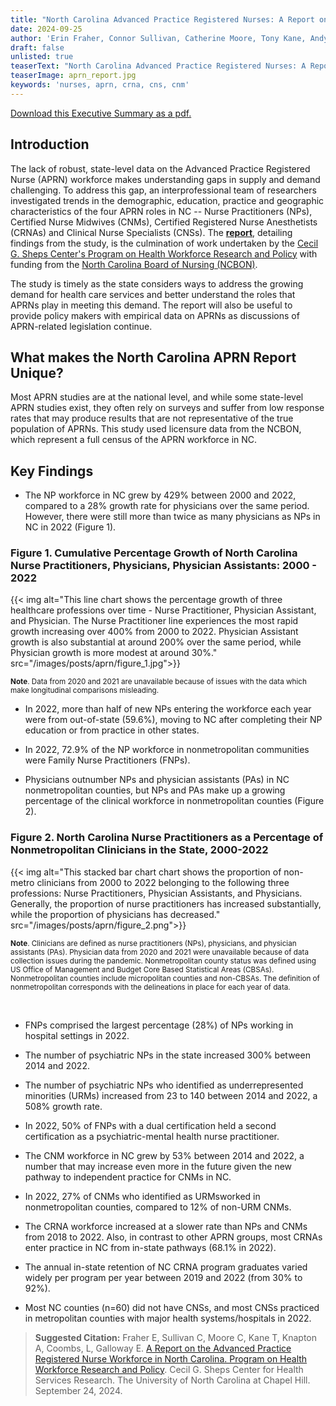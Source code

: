 ```yaml
---
title: "North Carolina Advanced Practice Registered Nurses: A Report on the Advanced Practice Registered Nurse Workforce in North Carolina"
date: 2024-09-25
author: 'Erin Fraher, Connor Sullivan, Catherine Moore, Tony Kane, Andy Knapton, Lorinda Coombs, Evan Galloway'
draft: false
unlisted: true
teaserText: "North Carolina Advanced Practice Registered Nurses: A Report on the Advanced Practice Registered Nurse Workforce in North Carolina"
teaserImage: aprn_report.jpg
keywords: 'nurses, aprn, crna, cns, cnm'
---
```


[Download this Executive Summary as a pdf.](/pdf/aprn_executive_summary.pdf)

## Introduction

 The lack of robust, state-level data on the Advanced Practice
 Registered Nurse (APRN) workforce makes understanding gaps in supply
 and demand challenging. To address this gap, an interprofessional team
 of researchers investigated trends in the demographic, education,
 practice and geographic characteristics of the four APRN roles in
 NC -- Nurse Practitioners (NPs), Certified Nurse Midwives (CNMs),
 Certified Registered Nurse Anesthetists (CRNAs) and Clinical Nurse
 Specialists (CNSs). The
 [**report**](https://www.shepscenter.unc.edu/wp-content/uploads/2024/10/Final-Public-APRN-State-of-the-State-Report-1.pdf),
 detailing findings from the study, is the culmination of work
 undertaken by the [Cecil G. Sheps Center's Program on Health Workforce
 Research and
 Policy](https://www.shepscenter.unc.edu/programs-projects/workforce/sign-e-news/)
 with funding from the [North Carolina Board of Nursing
 (NCBON)](https://www.ncbon.com/).

 The study is timely as the state considers ways to address the growing
 demand for health care services and better understand the roles that
 APRNs play in meeting this demand. The report will also be useful to
 provide policy makers with empirical data on APRNs as discussions of
 APRN-related legislation continue.

 ## What makes the North Carolina APRN Report Unique?

 Most APRN studies are at the national level, and while some
 state-level APRN studies exist, they often rely on surveys and suffer
 from low response rates that may produce results that are not
 representative of the true population of APRNs. This study used
 licensure data from the NCBON, which represent a full census of the
 APRN workforce in NC.

## Key Findings

-   The NP workforce in NC grew by 429% between 2000 and 2022, compared
    to a 28% growth rate for physicians over the same period. However,
    there were still more than twice as many physicians as NPs in NC in
    2022 (Figure 1).

 ### Figure 1. Cumulative Percentage Growth of North Carolina Nurse Practitioners, Physicians, Physician Assistants: 2000 - 2022

{{< img alt="This line chart shows the percentage growth of three healthcare professions over time - Nurse Practitioner, Physician Assistant, and Physician. The Nurse Practitioner line experiences the most rapid growth increasing over 400% from 2000 to 2022. Physician Assistant growth is also substantial at around 200% over the same period, while Physician growth is more modest at around 30%."  src="/images/posts/aprn/figure_1.jpg">}}

<small>**Note**. Data from 2020 and 2021 are unavailable because of issues with
the data which make longitudinal comparisons misleading.</small>

-   In 2022, more than half of new NPs entering the workforce each year
    were from out-of-state (59.6%), moving to NC after completing their
    NP education or from practice in other states.

-   In 2022, 72.9% of the NP workforce in nonmetropolitan communities
    were Family Nurse Practitioners (FNPs).

-   Physicians outnumber NPs and physician assistants (PAs) in NC
    nonmetropolitan counties, but NPs and PAs make up a growing
    percentage of the clinical workforce in nonmetropolitan counties
    (Figure 2).

### Figure 2. North Carolina Nurse Practitioners as a Percentage of Nonmetropolitan Clinicians in the State, 2000-2022

{{< img alt="This stacked bar chart chart shows the proportion of non-metro clinicians from 2000 to 2022 belonging to the following three professions: Nurse Practitioners, Physician Assistants, and Physicians. Generally, the proportion of nurse practitioners has increased substantially, while the proportion of physicians has decreased."  src="/images/posts/aprn/figure_2.png">}}

 <small>**Note**. Clinicians are defined as nurse practitioners (NPs),
 physicians, and physician assistants (PAs). Physician data from 2020
 and 2021 were unavailable because of data collection issues during the
 pandemic. Nonmetropolitan county status was defined using US Office of
 Management and Budget Core Based Statistical Areas (CBSAs).
 Nonmetropolitan counties include micropolitan counties and non-CBSAs.
 The definition of nonmetropolitan corresponds with the delineations in
 place for each year of data.</small>

  

-   FNPs comprised the largest percentage (28%) of NPs working in
    hospital settings in 2022.

-   The number of psychiatric NPs in the state increased 300% between
    2014 and 2022.

-   The number of psychiatric NPs who identified as underrepresented
    minorities (URMs) increased from 23 to 140 between 2014 and 2022, a
    508% growth rate.

-   In 2022, 50% of FNPs with a dual certification held a second
    certification as a psychiatric-mental health nurse practitioner. 

-   The CNM workforce in NC grew by 53% between 2014 and 2022, a number
    that may increase even more in the future given the new pathway to
    independent practice for CNMs in NC.

-   In 2022, 27% of CNMs who identified as URMsworked in nonmetropolitan
    counties, compared to 12% of non-URM CNMs.

-   The CRNA workforce increased at a slower rate than NPs and CNMs from
    2018 to 2022. Also, in contrast to other APRN groups, most CRNAs
    enter practice in NC from in-state pathways (68.1% in 2022).

-   The annual in-state retention of NC CRNA program graduates varied
    widely per program per year between 2019 and 2022 (from 30% to 92%).

-   Most NC counties (n=60) did not have CNSs, and most CNSs practiced
    in metropolitan counties with major health systems/hospitals in
    2022.

>**Suggested Citation:** Fraher E, Sullivan C, Moore C, Kane T, Knapton A, Coombs, L, Galloway E. [A Report on the Advanced Practice Registered Nurse Workforce in North Carolina. Program on Health Workforce Research and Policy](https://www.shepscenter.unc.edu/wp-content/uploads/2024/10/Final-Public-APRN-State-of-the-State-Report-1.pdf). Cecil G. Sheps Center for Health Services Research. The University of North Carolina at Chapel Hill. September 24, 2024.

